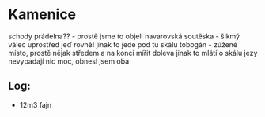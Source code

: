 # Kamenice

schody
prádelna?? - prostě jsme to objeli
navarovská soutěska - šikmý válec uprostřed jeď rovně! jinak to jede pod tu skálu
tobogán - zúžené místo, prostě nějak středem a na konci mířit doleva jinak to mlátí o skálu
jezy nevypadají nic moc, obnesl jsem oba

## Log:
 * 12m3 fajn
